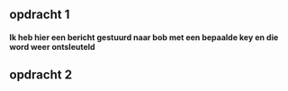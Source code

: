 ## opdracht 1
#### Ik heb hier een bericht gestuurd naar bob met een bepaalde key en die word weer ontsleuteld

## opdracht 2
####